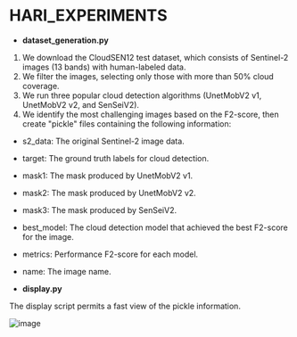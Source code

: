 # HARI_EXPERIMENTS

- **dataset_generation.py**

1. We download the CloudSEN12 test dataset, which consists of Sentinel-2 images (13 bands) with human-labeled data.
2. We filter the images, selecting only those with more than 50% cloud coverage.
3. We run three popular cloud detection algorithms (UnetMobV2 v1, UnetMobV2 v2, and SenSeiV2).
4. We identify the most challenging images based on the F2-score, then create "pickle" files containing the following information:
  - s2_data: The original Sentinel-2 image data.
  - target: The ground truth labels for cloud detection.
  - mask1: The mask produced by UnetMobV2 v1.
  - mask2: The mask produced by UnetMobV2 v2.
  - mask3: The mask produced by SenSeiV2.
  - best_model: The cloud detection model that achieved the best F2-score for the image.
  - metrics: Performance F2-score for each model.
  - name: The image name.

- **display.py**
  
The display script permits a fast view of the pickle information.

![image](https://github.com/user-attachments/assets/3d3e26e1-ea5c-4ef1-837b-5bae73ab63e9)
